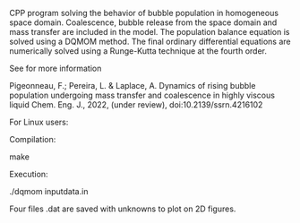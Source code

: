 CPP program solving the behavior of bubble population in homogeneous space domain. Coalescence, bubble release from the space domain and mass 
transfer are included in the model. The population balance equation is solved using a DQMOM method. The final ordinary differential equations 
are numerically solved using a Runge-Kutta technique at the fourth order.

See for more information

Pigeonneau, F.; Pereira, L. & Laplace, A. Dynamics of rising bubble population undergoing mass transfer and coalescence in highly viscous liquid 
Chem. Eng. J., 2022, (under review), doi:10.2139/ssrn.4216102

For Linux users:

Compilation:

make

Execution:

./dqmom inputdata.in

Four files .dat are saved with unknowns to plot on 2D figures.
